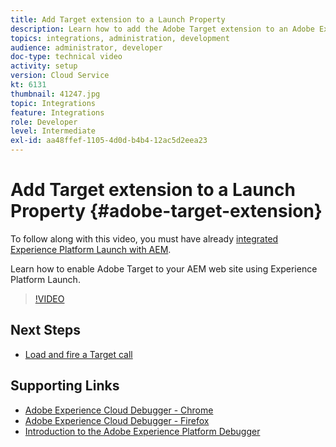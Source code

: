 ```yaml
---
title: Add Target extension to a Launch Property
description: Learn how to add the Adobe Target extension to an Adobe Experience Platform Launch Property.
topics: integrations, administration, development
audience: administrator, developer
doc-type: technical video
activity: setup
version: Cloud Service
kt: 6131
thumbnail: 41247.jpg
topic: Integrations
feature: Integrations
role: Developer
level: Intermediate
exl-id: aa48ffef-1105-4d0d-b4b4-12ac5d2eea23
---
```

# Add Target extension to a Launch Property {#adobe-target-extension}

To follow along with this video, you must have already [integrated Experience Platform Launch with AEM](../experience-platform/data-collection/tags/overview.md).

Learn how to enable Adobe Target to your AEM web site using Experience Platform Launch.

>[!VIDEO](https://video.tv.adobe.com/v/41247?quality=12&learn=on)

## Next Steps

+ [Load and fire a Target call](./load-and-fire-target.md)

## Supporting Links

+ [Adobe Experience Cloud Debugger - Chrome](https://chrome.google.com/webstore/detail/adobe-experience-cloud-de/ocdmogmohccmeicdhlhhgepeaijenapj) 
+ [Adobe Experience Cloud Debugger - Firefox](https://addons.mozilla.org/en-US/firefox/addon/adobe-experience-platform-dbg/)
+ [Introduction to the Adobe Experience Platform Debugger](https://experienceleague.adobe.com/docs/debugger-learn/tutorials/experience-platform-debugger/introduction-to-the-experience-platform-debugger.html)
